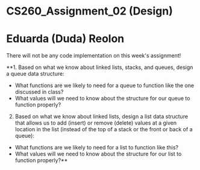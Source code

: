 # CS260_Assignment_02 (Design)
# Eduarda (Duda) Reolon

There will not be any code implementation on this week's assignment!

**1. Based on what we know about linked lists, stacks, and queues, design a queue data structure:
  - What functions are we likely to need for a queue to function like the one discussed in class?
  - What values will we need to know about the structure for our queue to function properly?

2. Based on what we know about linked lists, design a list data structure that allows us to add (insert) or remove (delete) values at a given location in the list (instead of the top of a stack or the front or back of a queue):
  - What functions are we likely to need for a list to function like this?
  - What values will we need to know about the structure for our list to function properly?**
